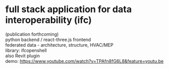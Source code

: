 # full stack application for data interoperability (ifc)
(publication forthcoming)
<br/> python backend / react-three.js frontend
<br/> federated data - architecture, structure, HVAC/MEP
<br/> library: ifcopenshell
<br/> also Revit plugin
<br/> demo:
https://www.youtube.com/watch?v=TPAfn8fG6L8&feature=youtu.be
